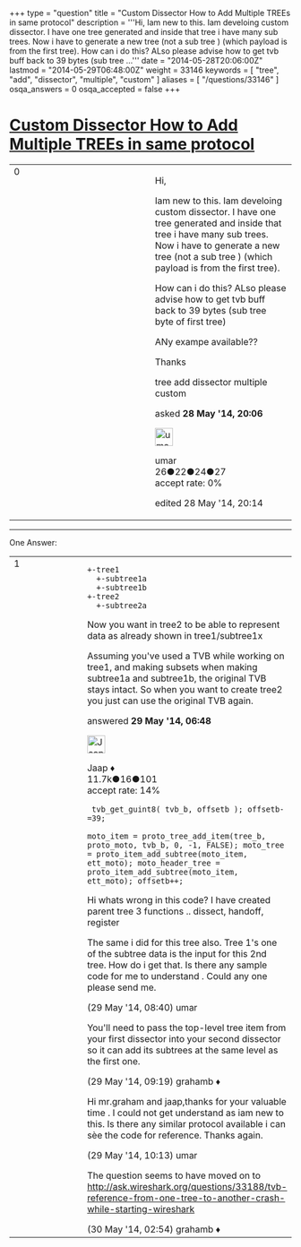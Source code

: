 +++
type = "question"
title = "Custom Dissector How to Add Multiple TREEs in same protocol"
description = '''Hi, Iam new to this. Iam develoing custom dissector. I have one tree generated and inside that tree i have many sub trees. Now i have to generate a new tree (not a sub tree ) (which payload is from the first tree). How can i do this? ALso please advise how to get tvb buff back to 39 bytes (sub tree ...'''
date = "2014-05-28T20:06:00Z"
lastmod = "2014-05-29T06:48:00Z"
weight = 33146
keywords = [ "tree", "add", "dissector", "multiple", "custom" ]
aliases = [ "/questions/33146" ]
osqa_answers = 0
osqa_accepted = false
+++

<div class="headNormal">

# [Custom Dissector How to Add Multiple TREEs in same protocol](/questions/33146/custom-dissector-how-to-add-multiple-trees-in-same-protocol)

</div>

<div id="main-body">

<div id="askform">

<table id="question-table" style="width:100%;"><colgroup><col style="width: 50%" /><col style="width: 50%" /></colgroup><tbody><tr class="odd"><td style="width: 30px; vertical-align: top"><div class="vote-buttons"><div id="post-33146-score" class="post-score" title="current number of votes">0</div><div id="favorite-count" class="favorite-count"></div></div></td><td><div id="item-right"><div class="question-body"><p>Hi,</p><p>Iam new to this. Iam develoing custom dissector. I have one tree generated and inside that tree i have many sub trees. Now i have to generate a new tree (not a sub tree ) (which payload is from the first tree).</p><p>How can i do this? ALso please advise how to get tvb buff back to 39 bytes (sub tree byte of first tree)</p><p>ANy exampe available??</p><p>Thanks</p></div><div id="question-tags" class="tags-container tags">tree add dissector multiple custom</div><div id="question-controls" class="post-controls"></div><div class="post-update-info-container"><div class="post-update-info post-update-info-user"><p>asked <strong>28 May '14, 20:06</strong></p><img src="https://secure.gravatar.com/avatar/1339589a92af9455063c09e56bfc6299?s=32&amp;d=identicon&amp;r=g" class="gravatar" width="32" height="32" alt="umar&#39;s gravatar image" /><p>umar<br />
<span class="score" title="26 reputation points">26</span><span title="22 badges"><span class="badge1">●</span><span class="badgecount">22</span></span><span title="24 badges"><span class="silver">●</span><span class="badgecount">24</span></span><span title="27 badges"><span class="bronze">●</span><span class="badgecount">27</span></span><br />
<span class="accept_rate" title="Rate of the user&#39;s accepted answers">accept rate:</span> <span title="umar has no accepted answers">0%</span></p></div><div class="post-update-info post-update-info-edited"><p>edited 28 May '14, 20:14</p></div></div><div id="comments-container-33146" class="comments-container"></div><div id="comment-tools-33146" class="comment-tools"></div><div class="clear"></div><div id="comment-33146-form-container" class="comment-form-container"></div><div class="clear"></div></div></td></tr></tbody></table>

------------------------------------------------------------------------

<div class="tabBar">

<span id="sort-top"></span>

<div class="headQuestions">

One Answer:

</div>

</div>

<span id="33166"></span>

<div id="answer-container-33166" class="answer">

<table style="width:100%;"><colgroup><col style="width: 50%" /><col style="width: 50%" /></colgroup><tbody><tr class="odd"><td style="width: 30px; vertical-align: top"><div class="vote-buttons"><div id="post-33166-score" class="post-score" title="current number of votes">1</div></div></td><td><div class="item-right"><div class="answer-body"><pre><code>+-tree1
  +-subtree1a
  +-subtree1b
+-tree2
  +-subtree2a</code></pre><p>Now you want in tree2 to be able to represent data as already shown in tree1/subtree1x</p><p>Assuming you've used a TVB while working on tree1, and making subsets when making subtree1a and subtree1b, the original TVB stays intact. So when you want to create tree2 you just can use the original TVB again.</p></div><div class="answer-controls post-controls"></div><div class="post-update-info-container"><div class="post-update-info post-update-info-user"><p>answered <strong>29 May '14, 06:48</strong></p><img src="https://secure.gravatar.com/avatar/2337f0406681e5c72ea0e6f1f0d6c0b0?s=32&amp;d=identicon&amp;r=g" class="gravatar" width="32" height="32" alt="Jaap&#39;s gravatar image" /><p>Jaap ♦<br />
<span class="score" title="11680 reputation points"><span>11.7k</span></span><span title="16 badges"><span class="silver">●</span><span class="badgecount">16</span></span><span title="101 badges"><span class="bronze">●</span><span class="badgecount">101</span></span><br />
<span class="accept_rate" title="Rate of the user&#39;s accepted answers">accept rate:</span> <span title="Jaap has 155 accepted answers">14%</span></p></div></div><div id="comments-container-33166" class="comments-container"><span id="33173"></span><div id="comment-33173" class="comment"><div id="post-33173-score" class="comment-score"></div><div class="comment-text"><p><code> tvb_get_guint8( tvb_b, offsetb ); offsetb-=39;</code></p><p><code></code></p><p><code>moto_item = proto_tree_add_item(tree_b, proto_moto, tvb_b, 0, -1, FALSE); moto_tree = proto_item_add_subtree(moto_item, ett_moto); moto_header_tree = proto_item_add_subtree(moto_item, ett_moto); offsetb++;</code></p><p>Hi whats wrong in this code? I have created parent tree 3 functions .. dissect, handoff, register</p><p>The same i did for this tree also. Tree 1's one of the subtree data is the input for this 2nd tree. How do i get that. Is there any sample code for me to understand . Could any one please send me.</p></div><div id="comment-33173-info" class="comment-info"><span class="comment-age">(29 May '14, 08:40)</span> umar</div></div><span id="33174"></span><div id="comment-33174" class="comment"><div id="post-33174-score" class="comment-score"></div><div class="comment-text"><p>You'll need to pass the top-level tree item from your first dissector into your second dissector so it can add its subtrees at the same level as the first one.</p></div><div id="comment-33174-info" class="comment-info"><span class="comment-age">(29 May '14, 09:19)</span> grahamb ♦</div></div><span id="33179"></span><div id="comment-33179" class="comment"><div id="post-33179-score" class="comment-score"></div><div class="comment-text"><p>Hi mr.graham and jaap,thanks for your valuable time . I could not get understand as iam new to this. Is there any similar protocol available i can sèe the code for reference. Thanks again.</p></div><div id="comment-33179-info" class="comment-info"><span class="comment-age">(29 May '14, 10:13)</span> umar</div></div><span id="33194"></span><div id="comment-33194" class="comment"><div id="post-33194-score" class="comment-score"></div><div class="comment-text"><p>The question seems to have moved on to <a href="http://ask.wireshark.org/questions/33188/tvb-reference-from-one-tree-to-another-crash-while-starting-wireshark">http://ask.wireshark.org/questions/33188/tvb-reference-from-one-tree-to-another-crash-while-starting-wireshark</a></p></div><div id="comment-33194-info" class="comment-info"><span class="comment-age">(30 May '14, 02:54)</span> grahamb ♦</div></div></div><div id="comment-tools-33166" class="comment-tools"></div><div class="clear"></div><div id="comment-33166-form-container" class="comment-form-container"></div><div class="clear"></div></div></td></tr></tbody></table>

</div>

<div class="paginator-container-left">

</div>

</div>

</div>

